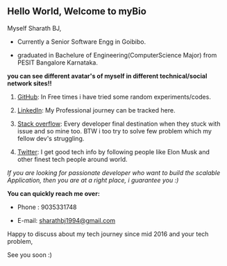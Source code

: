 ## Hello World, Welcome to myBio

Myself Sharath BJ, 

  - Currently a Senior Software Engg in Goibibo.  

  - graduated in Bachelure of Engineering(ComputerScience Major) from PESIT Bangalore Karnataka.


**you can see different avatar's of myself in different technical/social network sites!!**

1. [GitHub](https://github.com/sharathbj): In Free times i have tried some random experiments/codes. 

2. [LinkedIn](https://www.linkedin.com/in/sharathbjgowda/): My Professional journey can be tracked here. 

3. [Stack overflow](https://stackoverflow.com/users/5261216/sharath-bj): Every developer final destination when they stuck with issue and so mine too. BTW i too try to solve few problem which my fellow dev's struggling. 

4. [Twitter](https://twitter.com/sharathbjgowda): I get good tech info by following people like Elon Musk and other finest tech people around world. 

_If you are looking for passionate developer who want to build the scalable Application, then you are at a right place, i guarantee you :)_

**You can quickly reach me over:**

- Phone : 9035331748

- E-mail: sharathbj1994@gmail.com

Happy to discuss about my tech journey since mid 2016 and your tech problem, 

See you soon :)
